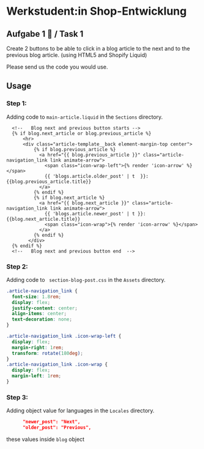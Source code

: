 # Werkstudent:in Shop-Entwicklung 

## Aufgabe  1 📑 / Task 1

Create 2 buttons to be able to click in a blog article to the next and to the previous blog article. (using HTML5 and Shopify Liquid)

Please send us the code you would use.

## Usage
### Step 1: 
Adding code to `main-article.liquid` in the `Sections` directory. 

```twig
  <!--   Blog next and previous button starts -->
  {% if blog.next_article or blog.previous_article %}
      <hr>
      <div class="article-template__back element-margin-top center">
          {% if blog.previous_article %}
            <a href="{{ blog.previous_article }}" class="article-navigation_link link animate-arrow">
              <span class="icon-wrap-left">{% render 'icon-arrow' %}</span>
              {{ 'blogs.article.older_post' | t  }}: {{blog.previous_article.title}}
            </a>
          {% endif %}
          {% if blog.next_article %}
            <a href="{{ blog.next_article }}" class="article-navigation_link link animate-arrow">
              {{ 'blogs.article.newer_post' | t }}: {{blog.next_article.title}}
              <span class="icon-wrap">{% render 'icon-arrow' %}</span>
            </a>
          {% endif %}
        </div>
  {% endif %}
  <!--   Blog next and previous button end  -->
```
### Step 2:
Adding code to `
section-blog-post.css` in the `Assets` directory. 

```css
.article-navigation_link {
  font-size: 1.8rem;
  display: flex;
  justify-content: center;
  align-items: center;
  text-decoration: none;
}

.article-navigation_link .icon-wrap-left {
  display: flex;
  margin-right: 1rem;
  transform: rotate(180deg);
}
.article-navigation_link .icon-wrap {
  display: flex;
  margin-left: 1rem;
}

```
### Step 3:
Adding object value for languages in the `Locales` directory. 

```json
      "newer_post": "Next",
      "older_post": "Previous",
```
these values inside `blog` object


